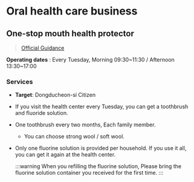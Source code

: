 # Oral health care business

## One-stop mouth health protector

> [Official Guidance](https://www.ddc.go.kr/health/contents.do?key=1566)

**Operating dates** : Every Tuesday, Morning 09:30~11:30 / Afternoon 13:30~17:00

### Services

- **Target**: Dongducheon-si Citizen

- If you visit the health center every Tuesday, you can get a toothbrush and fluoride solution.  

- One toothbrush every two months, Each family member.

  - You can choose strong wool / soft wool.
  
- Only one fluorine solution is provided per household. If you use it all, you can get it again at the health center.

  :::warning When you refilling the fluorine solution,
  Please bring the fluorine solution container you received for the first time.
  :::
